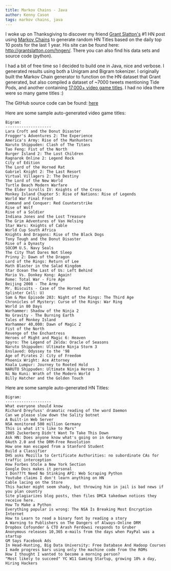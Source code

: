 ```yaml
---
title: Markov Chains - Java
author: Kenny Cason
tags: markov chains, java
---
```


I woke up on Thanksgiving to discover my friend <a href="http://www.grantslatton.com" target="blank">Grant Slatton's</a> #1 HN post using <a href="http://en.wikipedia.org/wiki/Markov_chain" target="blank">Markov Chains</a> to generate random HN Titles based on the daily top 10 posts for the last 1 year. His site can be found here: <a href="http://grantslatton.com/hngen/?lookback=2" target="blank">http://grantslatton.com/hngen/</a>. There you can also find his data sets and source code (python).


I had a bit of free time so I decided to build one in Java, nice and verbose. I generated results using both a Unigram and Bigram tokenizer. I originally built the Markov Chain generator to function on the HN dataset that Grant generated, but also compiled a dataset of ~7000 tweets mentioning Tide Pods, and another containing <a href="http://www.gamerevolution.com/game/all/all/long_name/asc" target="blank">17,000+ video game titles</a>. I had no idea there were so many game titles :)


The GitHub source code can be found: <a href="https://github.com/kennycason/markovchains/" target="blank">here</a>


Here are some sample auto-generated video game titles:
```
Bigram:
--------------------
Lara Croft and the Donut Disaster
Frogger's Adventures 2: The Experience
America's Army: Rise of the Manhunters
Naruto Shippuden: Clash of The Titans
Tao Feng: Fist of the North
Burger Island 2: The Lost Children
Ragnarok Online 2: Legend Rock
City of Edition
The Lord of the Horned Rat
Gabriel Knight 2: The Last Resort
Virtual Villagers 2: The Destiny
The Lord of the New World
Turtle Beach Modern Warfare
The Elder Scrolls IV: Knights of the Cross
Monkey Island Chapter 5: Rise of Nations: Rise of Legends
World War Final Front
Command and Conquer: Red Counterstrike
Rise of Wolf
Rise of a Soldier
Indiana Jones and the Lost Treasure
The Grim Adventures of Van Helsing
Star Wars: Knights of Cable
World Cup South Africa
Knights And Dragons: Rise of the Black Dogs
Tony Tough and the Donut Disaster
Rise of a Dynasty
SOCOM U.S. Navy Seals
The City That Dares Not Sleep
Prinny 2: Dawn of the Dragon
Lord of the Rings: Return of Lee
Math Blaster in the Salad Kingdom
Star Ocean The Last of Us: Left Behind
Mario Vs. Donkey Kong: Again!
Rome: Total War - Fire Age
Beijing 2008 - The Army
Mr. Biscuits - Case of the Horned Rat
Splinter Cell: U)
Sam & Max Episode 203: Night of the Rings: The Third Age
Chronicles of Mystery: Curse of the Rings: War Ring
World in 80 Days
Warhammer: Shadow of the Ninja 2
No Gravity - The Burning Earth
Tales of Monkey Island
Warhammer 40,000: Dawn of Magic 2
Fist of the North
Revenge of the Enchantress
Heroes of Might and Magic 6: Heaven
Spyro: The Legend of Zelda: Oracle of Seasons
Naruto Shippuden: Ultimate Ninja Storm 3
Enslaved: Odyssey to the '98
Age of Pirates 2: City of Freedom
Phoenix Wright: Ace Attorney
Koala Lumpur: Journey to Rooted Hold
NARUTO Shippuden: Ultimate Ninja Heroes 3
Ni No Kuni: Wrath of the Modern World
Billy Hatcher and the Golden Touch
```


Here are some sample auto-generated HN Titles:
```
Bigram:
--------------------
What everyone should know
Richard Dreyfuss' dramatic reading of the word Daemon
Can we please slow down the Sality botnet
A Built-in Web Server
NSA monitored 500 million Germany
This is what it's like to Mars"
2005 Zuckerberg Didn't Want To Take This Down
Ask HN: Does anyone know what's going on in Germany
OAuth 2.0 and the DRM-Free Revolution
How one man escaped from a Stanford Student
Build a Classifier
DHS asks Mozilla to Certificate Authorities: no subordinate CAs for traffic interception
How Forbes Stole a New York Section
Google Docs makes it personal
I Don???t Need No Stinking API: Web Scraping Python
Youtube claims I don't learn anything on HN
Cable lacing on the Store
This hacker might seem shady, but throwing him in jail is bad news if you plan country
Site plagiarizes blog posts, then files DMCA takedown notices they receive here.
How To Make a Python
Everything popular is wrong: The NSA Is Breaking Most Encryption Internet
How to Learn to read a binary font by reading a story
A Warning to Publishers on The Dangers of Always-Online DRM
Dropbox Cofounder & CTO Arash Ferdowsi responds to Gruber
Anonymous releases 10,365 e-mails from the days when PayPal was a startup
GM Says Facebook Ads
In Head-Hunting, Big Data University: Free Database And Hadoop Courses
I made progress bars using only the machine code from the ROMs
How I thought I wanted to become a morning person?
"Most likely to succeed" YC W11 Gaming Startup, growing 10% a day, Hiring Hackers
````
